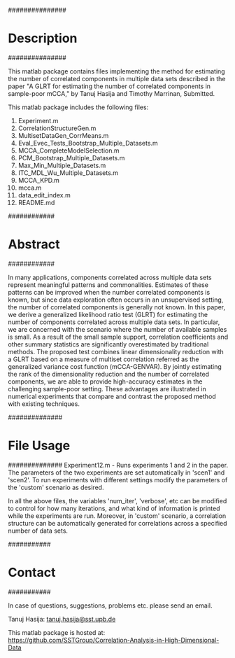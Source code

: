 ###############
# Description #
###############

This matlab package contains files implementing the method for estimating the number of correlated components in multiple data sets described in the paper "A GLRT for estimating the number of correlated components in sample-poor mCCA," by Tanuj Hasija and Timothy Marrinan, Submitted.

This matlab package includes the following files:
01. Experiment.m
04. CorrelationStructureGen.m
05. MultisetDataGen_CorrMeans.m
06. Eval_Evec_Tests_Bootstrap_Multiple_Datasets.m
06. MCCA_CompleteModelSelection.m
07. PCM_Bootstrap_Multiple_Datasets.m
08. Max_Min_Multiple_Datasets.m
09. ITC_MDL_Wu_Multiple_Datasets.m
10. MCCA_KPD.m
11. mcca.m
12. data_edit_index.m
13. README.md

############
# Abstract #
############

In many applications, components correlated across multiple data sets represent meaningful patterns and commonalities. Estimates of these patterns can be improved when the number correlated components is known, but since data exploration often occurs in an unsupervised setting, the number of correlated components is generally not known. In this paper, we derive a generalized likelihood ratio test (GLRT) for estimating the number of components correlated across multiple data sets. In particular, we are concerned with the scenario where the number of available samples is small. As a result of the small sample support, correlation coefficients and other summary statistics are significantly overestimated by traditional methods. The proposed test combines linear dimensionality reduction with a GLRT based on a measure of multiset correlation referred as the generalized variance cost function (mCCA-GENVAR). By jointly estimating the rank of the dimensionality reduction and the
number of correlated components, we are able to provide high-accuracy estimates in the challenging sample-poor setting. These advantages are illustrated in numerical experiments that compare and contrast the proposed method with existing techniques.

##############
# File Usage #
##############
Experiment12.m - Runs experiments 1 and 2 in the paper. The parameters of the two experiments are set automatically in 'scen1' and 'scen2'. To run experiments with different settings modify the parameters of the 'custom' scenario as desired.  

In all the above files, the variables 'num_iter', 'verbose', etc can be modified to control for how many iterations, and what kind of information is printed while the experiments are run. Moreover, in 'custom' scenario, a correlation structure can be automatically generated for correlations across a specified number of data sets.

###########
# Contact #
###########

In case of questions, suggestions, problems etc. please send an email.

Tanuj Hasija:
tanuj.hasija@sst.upb.de

This matlab package is hosted at:
https://github.com/SSTGroup/Correlation-Analysis-in-High-Dimensional-Data
